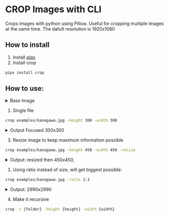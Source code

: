 # CROP Images with CLI
Crops images with python using Pillow. Useful for cropping multiple images at the same time.
The dafult resolution is 1920x1080


## How to install
1. Install [pipx](https://github.com/pypa/pipx)
2. Install crop
```sh
pipx install crop
```

## How to use:
<details>
  <summary>Base Image</summary>

  ![image](examples/kanagawa.jpg)

</details>

1. Single file

```sh
crop examples/kanagawa.jpg -height 300 -width 300
```
<details>
  <summary>Output Focused 300x300</summary>

  ![image](examples/kanagawa-300x300.jpg)

</details>

3. Resize image to keep maximum information possible

```sh
crop examples/kanagawa.jpg -height 450 -width 450 -resize
```
<details>
  <summary>Output: resized then 450x450, </summary>

  ![image](examples/kanagawa-450x450.jpg)

</details>

1. Using ratio instead of size, will get biggest possible:

```sh
crop examples/kanagawa.jpg -ratio 1:1  
```
<details>
  <summary>Output: 2990x2990</summary>
    
  ![image](examples/kanagawa-2990x2990.jpg)

</details>


4. Make it recursive

```sh
crop -r {folder} -height {height} -width {width}
```